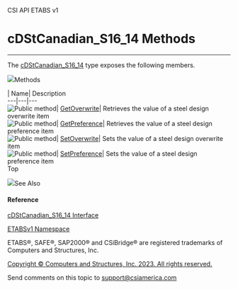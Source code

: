 ﻿

CSI API ETABS v1

# cDStCanadian_S16_14 Methods  
  
---  
  
The [cDStCanadian_S16_14](65d5c385-1c24-dc87-e852-0781118caca2.htm) type
exposes the following members.

![](../icons/SectionExpanded.png)Methods

| Name| Description  
---|---|---  
![Public method](../icons/pubmethod.gif)|
[GetOverwrite](90c1fbd6-0941-6f65-acc5-8ce02a797503.htm)|  Retrieves the value
of a steel design overwrite item  
![Public method](../icons/pubmethod.gif)|
[GetPreference](68ea2c8b-efff-c6d1-da2b-3209e1d430f3.htm)|  Retrieves the
value of a steel design preference item  
![Public method](../icons/pubmethod.gif)|
[SetOverwrite](096bdde1-3e2e-8644-4838-c61157a31508.htm)|  Sets the value of a
steel design overwrite item  
![Public method](../icons/pubmethod.gif)|
[SetPreference](6b9afc01-6510-6b55-b09a-4c804ccc1167.htm)|  Sets the value of
a steel design preference item  
Top

![](../icons/SectionExpanded.png)See Also

#### Reference

[cDStCanadian_S16_14 Interface](65d5c385-1c24-dc87-e852-0781118caca2.htm)

[ETABSv1 Namespace](2780f1b8-2033-5289-2298-1cdb2a7508d9.htm)

ETABS®, SAFE®, SAP2000® and CSiBridge® are registered trademarks of Computers
and Structures, Inc.  

[Copyright © Computers and Structures, Inc. 2023. All rights
reserved.](http://www.csiamerica.com)

Send comments on this topic to
[support@csiamerica.com](mailto:support%40csiamerica.com?Subject=CSI%20API%20ETABS%20v1)

